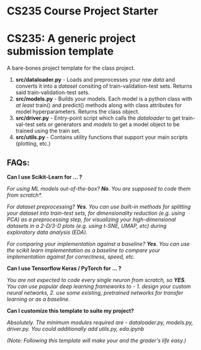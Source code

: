 # CS235 Course Project Starter

# CS235: A generic project submission template

A bare-bones project template for the class project. 

1. **src/dataloader.py** - Loads and preprocesses your _raw data_ and converts it into a _dataset_ consiting of train-validation-test sets. Returns said train-validation-test sets.
2. **src/models.py** - Builds your models. Each model is a python class with _at least_ train() and predict() methods along with class attributes for model hyperparameters. Returns the class object.
3. **src/driver.py** - Entry-point script which calls the _dataloader_ to get train-val-test sets or generators and _models_ to get a model object to be trained using the train set.
4. **src/utils.py** - Contains utility functions that support your main scripts (plotting, etc.)

## FAQs:
<b> Can I use Scikit-Learn for ... ? </b>

_For using ML models out-of-the-box? **No**. You are supposed to code them from scratch*._ 

_For dataset preprocessing? **Yes**. You can use built-in methods for splitting your dataset into train-test sets, for dimensionality reduction (e.g. using PCA) as a preprocessing step, for visualizing your high-dimensional datasets in a 2-D/3-D plots (e.g. using t-SNE, UMAP, etc) during exploratory data analysis (EDA)._ 

_For comparing your implementation against a baseline? **Yes**. You can use the scikit learn implementation as a baseline to compare your implementation against for correctness, speed, etc._

<b> Can I use Tensorflow Keras / PyTorch for ... ? </b>

_You are not expected to code every single neuron from scratch, so **YES**. You can use popular deep learning frameworks to - 1. design your custom neural networks, 2.  use some existing, pretrained networks for transfer learning or as a baseline._

<b> Can I customize this template to suite my project? </b>

_Absolutely.
The minimum modules required are - dataloader.py, models.py, driver.py. You could additionally add utils.py, eda.ipynb_

_(Note: Following this template will make your and the grader's life easy.)_